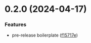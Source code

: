 # 0.2.0 (2024-04-17)

### Features

- pre-release boilerplate ([f15717e](https://github.com/crper/rollup-typescript-lib-boilerplate/commit/f15717e592462317754f479414db0fa8676c76b6))
